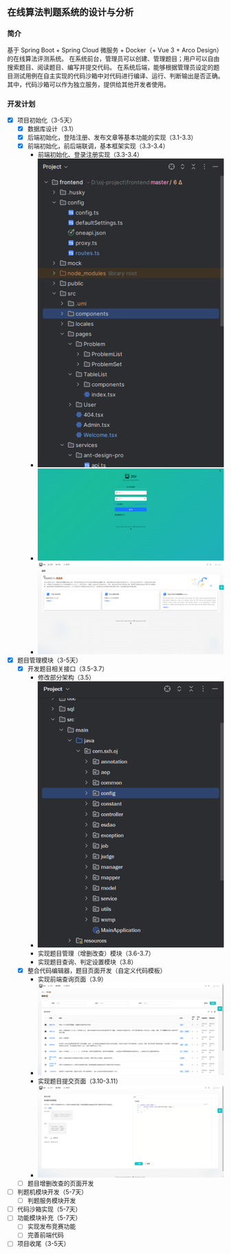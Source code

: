 ## 在线算法判题系统的设计与分析

### 简介

基于 Spring Boot + Spring Cloud 微服务 + Docker（+ Vue 3 + Arco Design）的在线算法评测系统。
在系统前台，管理员可以创建、管理题目；用户可以自由搜索题目、阅读题目、编写并提交代码。
在系统后端，能够根据管理员设定的题目测试用例在自主实现的代码沙箱中对代码进行编译、运行、判断输出是否正确。
其中，代码沙箱可以作为独立服务，提供给其他开发者使用。

### 开发计划

- [x] 项目初始化（3-5天）
  - [x] 数据库设计（3.1）
  - [x] 后端初始化，登陆注册、发布文章等基本功能的实现（3.1-3.3）
  - [x] 前端初始化，前后端联调，基本框架实现（3.3-3.4）
    - 前端初始化、登录注册实现（3.3-3.4）
    - ![image-20240310235333509](https://raw.githubusercontent.com/1125rx/cloudImg/master/img/image-20240310235333509.png)
    - ![image-20240310234522108](https://raw.githubusercontent.com/1125rx/cloudImg/master/img/image-20240310234522108.png)
    - ![image-20240310234559363](https://raw.githubusercontent.com/1125rx/cloudImg/master/img/image-20240310234559363.png)
- [x] 题目管理模块（3-5天）
  - [x] 开发题目相关接口（3.5-3.7）
    - 修改部分架构（3.5）
    - ![image-20240310234908198](https://raw.githubusercontent.com/1125rx/cloudImg/master/img/image-20240310234908198.png)
    - 实现题目管理（增删改查）模块（3.6-3.7）
    - 实现题目查询、判定设置模块（3.8）
  - [x] 整合代码编辑器，题目页面开发（自定义代码模板）
    - 实现前端查询页面（3.9）
    - ![image-20240310235107695](https://raw.githubusercontent.com/1125rx/cloudImg/master/img/image-20240310235107695.png)
    - 实现题目提交页面（3.10-3.11）
    - ![image-20240310235127122](https://raw.githubusercontent.com/1125rx/cloudImg/master/img/image-20240310235127122.png)
  - [ ] 题目增删改查的页面开发
- [ ] 判题机模块开发（5-7天）
  - [ ] 判题服务模块开发
- [ ] 代码沙箱实现（5-7天）
- [ ] 功能模块补充（5-7天）
  - [ ] 实现发布竞赛功能
  - [ ] 完善前端代码
- [ ] 项目收尾（3-5天）	
